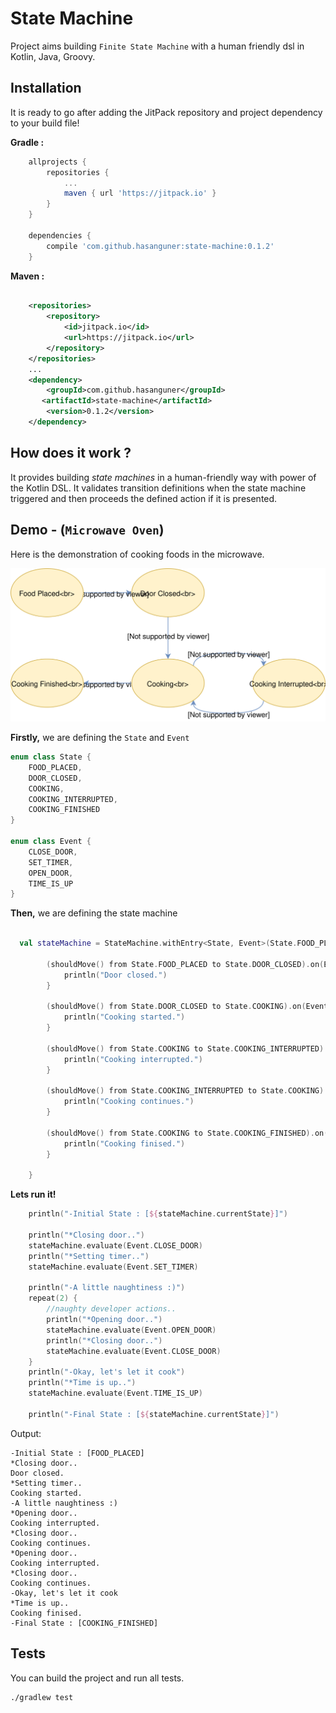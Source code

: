 
# State Machine

Project aims building `Finite State Machine` with a human friendly dsl in Kotlin, Java, Groovy.

## Installation

It is ready to go after adding the JitPack repository and project dependency to your build file!


**Gradle :** 

~~~groovy
	allprojects {
		repositories {
			...
			maven { url 'https://jitpack.io' }
		}
	}
	
	dependencies {
    	compile 'com.github.hasanguner:state-machine:0.1.2'
   	}
~~~

**Maven :** 

~~~xml

    <repositories>
        <repository>
            <id>jitpack.io</id>
            <url>https://jitpack.io</url>
        </repository>
    </repositories>
	...
    <dependency>
        <groupId>com.github.hasanguner</groupId>
       <artifactId>state-machine</artifactId>
   	    <version>0.1.2</version>
   	</dependency>
~~~


## How does it work ?

It provides building _state machines_ in a human-friendly way with power of the Kotlin DSL.
It validates transition definitions when the state machine triggered and then proceeds the defined action if it is presented.

## Demo - (`Microwave Oven`)

Here is the demonstration of cooking foods in the microwave.

![](./state_machine_microwave_demo.svg)

**Firstly,** we are defining the `State` and `Event`

~~~kotlin
enum class State {
    FOOD_PLACED,
    DOOR_CLOSED,
    COOKING,
    COOKING_INTERRUPTED,
    COOKING_FINISHED
}

enum class Event {
    CLOSE_DOOR,
    SET_TIMER,
    OPEN_DOOR,
    TIME_IS_UP
}
~~~

**Then,** we are defining the state machine

~~~kotlin
  
  val stateMachine = StateMachine.withEntry<State, Event>(State.FOOD_PLACED) {

        (shouldMove() from State.FOOD_PLACED to State.DOOR_CLOSED).on(Event.CLOSE_DOOR) {
            println("Door closed.")
        }

        (shouldMove() from State.DOOR_CLOSED to State.COOKING).on(Event.SET_TIMER) {
            println("Cooking started.")
        }

        (shouldMove() from State.COOKING to State.COOKING_INTERRUPTED).on(Event.OPEN_DOOR) {
            println("Cooking interrupted.")
        }

        (shouldMove() from State.COOKING_INTERRUPTED to State.COOKING).on(Event.CLOSE_DOOR) {
            println("Cooking continues.")
        }

        (shouldMove() from State.COOKING to State.COOKING_FINISHED).on(Event.TIME_IS_UP) {
            println("Cooking finised.")
        }

    }
~~~

**Lets run it!**

~~~kotlin
    println("-Initial State : [${stateMachine.currentState}]")

    println("*Closing door..")
    stateMachine.evaluate(Event.CLOSE_DOOR)
    println("*Setting timer..")
    stateMachine.evaluate(Event.SET_TIMER)

    println("-A little naughtiness :)")
    repeat(2) {
        //naughty developer actions..
        println("*Opening door..")
        stateMachine.evaluate(Event.OPEN_DOOR)
        println("*Closing door..")
        stateMachine.evaluate(Event.CLOSE_DOOR)
    }
    println("-Okay, let's let it cook")
    println("*Time is up..")
    stateMachine.evaluate(Event.TIME_IS_UP)

    println("-Final State : [${stateMachine.currentState}]")
~~~

Output:

```
-Initial State : [FOOD_PLACED]
*Closing door..
Door closed.
*Setting timer..
Cooking started.
-A little naughtiness :)
*Opening door..
Cooking interrupted.
*Closing door..
Cooking continues.
*Opening door..
Cooking interrupted.
*Closing door..
Cooking continues.
-Okay, let's let it cook
*Time is up..
Cooking finised.
-Final State : [COOKING_FINISHED]
```
 
## Tests

You can build the project and run all tests.

```
./gradlew test

```